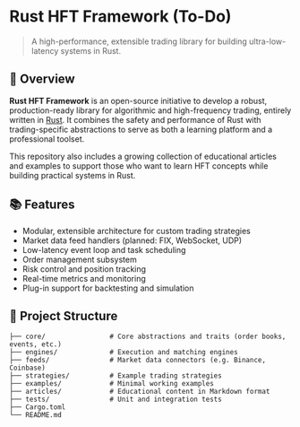# Rust HFT Framework (To-Do)

> A high-performance, extensible trading library for building ultra-low-latency systems in Rust.

## 🚀 Overview

**Rust HFT Framework** is an open-source initiative to develop a robust, production-ready library for algorithmic and high-frequency trading, entirely written in [Rust](https://www.rust-lang.org/). It combines the safety and performance of Rust with trading-specific abstractions to serve as both a learning platform and a professional toolset.

This repository also includes a growing collection of educational articles and examples to support those who want to learn HFT concepts while building practical systems in Rust.

## 📚 Features

- Modular, extensible architecture for custom trading strategies
- Market data feed handlers (planned: FIX, WebSocket, UDP)
- Low-latency event loop and task scheduling
- Order management subsystem
- Risk control and position tracking
- Real-time metrics and monitoring
- Plug-in support for backtesting and simulation

## 🧱 Project Structure

```text
├── core/                # Core abstractions and traits (order books, events, etc.)
├── engines/             # Execution and matching engines
├── feeds/               # Market data connectors (e.g. Binance, Coinbase)
├── strategies/          # Example trading strategies
├── examples/            # Minimal working examples
├── articles/            # Educational content in Markdown format
├── tests/               # Unit and integration tests
├── Cargo.toml
└── README.md
